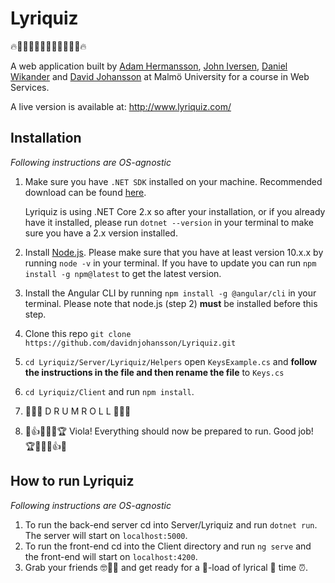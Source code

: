# Lyriquiz

🔥🎤🎺🥁🎷🎸🎼🎸🎷🥁🎺🎤🔥

A web application built by [Adam Hermansson](https://github.com/qurridutt), [John Iversen](https://github.com/johniversen), [Daniel Wikander](https://github.com/danielwikander) and [David Johansson](https://github.com/davidnjohansson) at Malmö University for a course in Web Services.

A live version is available at: http://www.lyriquiz.com/

## Installation

*Following instructions are OS-agnostic*

1. Make sure you have `.NET SDK` installed on your machine. Recommended download can be found [here](https://dotnet.microsoft.com/download).

   Lyriquiz is using .NET Core 2.x so after your installation, or if you already have it installed, please run `dotnet --version` in your terminal to make sure you have a 2.x version installed.

2. Install [Node.js](https://nodejs.org/en/). Please make sure that you have at least version 10.x.x by running `node -v` in your terminal. If you have to update you can run `npm install -g npm@latest` to get the latest version.

3. Install the Angular CLI by running `npm install -g @angular/cli` in your terminal. Please note that node.js (step 2) **must** be installed before this step.

4. Clone this repo `git clone https://github.com/davidnjohansson/Lyriquiz.git`

5. `cd Lyriquiz/Server/Lyriquiz/Helpers` open `KeysExample.cs` and **follow the instructions in the file and then rename the file** to `Keys.cs`

6. `cd Lyriquiz/Client` and run `npm install`.

7. 🥁🥁🥁 D R U M R O L L 🥁🥁🥁

8. 👏👍🤙🏅🎉🏆 Viola! Everything should now be prepared to run. Good job! 🏆🎉🏅🤙👍👏

## How to run Lyriquiz

*Following instructions are OS-agnostic*

1. To run the back-end server cd into Server/Lyriquiz and run `dotnet run`. The server will start on `localhost:5000`.
2. To run the front-end cd into the Client directory and run `ng serve` and the front-end will start on `localhost:4200`.
3. Grab your friends 🤓🤩🥳 and get ready for a 🚤-load of lyrical 🎤 time ⏰.

